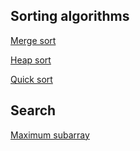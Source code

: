 ## Sorting algorithms
[Merge sort](https://github.com/tknbr/algorithms/blob/master/mergeSort.cc)

[Heap sort](https://github.com/tknbr/algorithms/blob/master/heapSort.cc)

[Quick sort](https://github.com/tknbr/algorithms/blob/master/quickSort.cc)

## Search
[Maximum subarray](https://github.com/tknbr/algorithms/blob/master/maximumSubarray.cc)